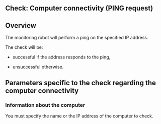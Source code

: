 
## Check: Computer connectivity (PING request)
			



<a name="NOTE1"></a>
<a name="NOTE1_1"></a>


## Overview
<a name="overview_ELTTEXTE000072"></a>
The monitoring robot will perform a ping on the specified IP address.

The check will be:

- successful if the address responds to the ping, 

- unsuccessful otherwise.




<a name="NOTE2"></a>
<a name="NOTE2_1"></a>


## Parameters specific to the check regarding the computer connectivity
<a name="parameters_specific_the_check_regarding_the_computer_connectivity_ELTTEXTE000096"></a>


### Information about the computer
<a name="information_about_the_computer_ELTPARAGRAPHE000023"></a>

You must specify the name or the IP address of the computer to check.


